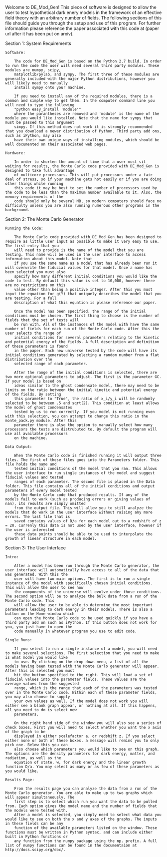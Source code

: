 Welcome to DE_Mod_Gen! This piece of software is designed to allow the user to test hypothetical dark enery models in the framework of an effective field theory with an arbitrary
number of fields. The following sections of this file should guide you through the setup and use of this program. For further information please reference the paper associated with
this code at (paper url after it has been put on arxiv).

Section 1: System Requirements

	Software:
		
		The code for DE_Mod_Gen is based on the Python 2.7 build. In order to run the code the user will need several third party modules. These modules are numpy, scipy,
		matplotlib/pylab, and sympy. The first three of these modules are generally included with the major Python distributions, however you will likely need to manually
		install sympy onto your machine.
		
		If you need to install any of the required modules, there is a common and simple way to get them. In the computer command line you will need to type the following
		"python easy_install 'module'"
		where the parantheses are removed and 'module' is the name of the module you would like installed. Note that the name for sympy that must be passed to this argument
		simpy. If this method does not work it is strongly recommended that you download a newer distribution of Python. Third party add ons, such as iPython, may also
		have their own unique ways of installing modules, which should be well documented on their associated web pages.

	Hardware:

		In order to shorten the amount of time that a user must sit waiting for results, the Monte Carlo code provided with DE_Mod_Gen is designed to take full advantage
		of multicore processors. This will put processors under a fair deal of stress, so if your machine gets hot easily or if you are doing other things while running 
		this code it may be best to set the number of processors used by the code to be less than the maximum number available to it. Also, the memory requirements of the
		code should only be several MB, so modern computers should face no difficulty unless you are also running numerous other programs in the background.


Section 2: The Monte Carlo Generator

	Running the Code:

		The Monte Carlo code provided with DE_Mod_Gen has been designed to require as little user input as possible to make it very easy to use. The first entry that you
		will need to provide is the name of the model that you are testing. This name will be used in the user interface to access information about this model. Note that
		if you use the same name as a model that has already been run it will overwrite the fiducial values for that model. Once a name has been selected you must also
		specify how many different initial conditions you would like the code to test. By default this value is set to 10,000, however there are no restrictions on this 
		value other than being a positive integer. After this you must input the equation for g(Y) that uniquely describes the model that you are testing. For a full
		description of what this equation is please reference our paper.

		Once the model has been specified, the range of the initial conditions must be chosen. The first thing to choose is the number of fields that the set of tests will
		be run with. All of the instances of the model with have the same number of fields for each run of the Monte Carlo code. After this the user selects the range of
		initial conditions for several parameters relating to the kinetic and potential energy of the fields. A full description and definition of these parameters is found
		in the paper. Each new universe tested by the code will have its initial conditions generated by selecting a random number from a flat distribution over the 
		selected range of each parameter.

		After the range of the initial conditions is selected, there are two more optional parameters to adjust. The first is the parameter GC. If your model is based on
		ideas similar to the ghost condensate model, there may need to be limits on the ratio between the initial kinetic and potential energy of the fields. By setting
		this parameter to "True", the ratio of x_i/y_i will be randomly selected to be between .5 and sqrt(2). This condition at least allows the model of ghost condensates
		tested by us to run correctly. If you model is not running even with this selection, you can attempt to change this ratio in the monte_pack.py module. After this
		parameter there is also the option to manually select how many processors the tests are distrubuted to. By default the program will use all available processors
		on the machine.

	Data Output:

		When the Monte Carlo code is finished running it will output three files. The first of these files goes into the Parameters folder. This file holds the name and 
		tested initial conditions of the model that you ran. This allows the user interface to run single instances of the model and suggest fiducial values and tested 
		ranges of each parameter. The second file is placed in the Data folder. This file contains all of the initial conditions and output parameters of every model tested
		by the Monte Carlo code that produced results. If any of the models fail to work (such as producing errors or giving values of nan), its results are simply omitted
		from the output file. This will allow you to still analyze the models that do work in the user interface without raising any more errors. The last file that is 
		saved contains values of D/a for each model out to a redshift of z = 20. Currenly this data is not used by the user interface, however if the user is interested
		these data points should be able to be used to interpolate the growth of linear structure in each model.

Section 3: The User Interface

	Intro:

		After a model has been run through the Monte Carlo generator, the user interface will automatically have access to all of the data that was generated. With this the
		user will have two main options. The first is to run a single instance of the model with specifically chosen initial conditions. This will allow the user to see how
		the components of the universe will evolve under those conditions. The second option will be to analyze the bulk data from a run of the Monte Carlo code. This
		will allow the user to be able to determine the most important parameters leading to dark energy in their models. There is also a button on the Home window which
		can open the Monte Carlo code to be used quickly if you have a third party add on such as iPython. If this button does not work for you, you just have to open the
		code manually in whatever program you use to edit code.

	Single Runs:

		If you select to run a single instance of a model, you will need to make several selections. The first selection that you need to make is what model you would like
		to use. By clicking on the drop down menu, a list of all the models having been tested with the Monte Carlo generator will appear. After this is selected you must
		hit the button specified to the right. This will load a set of fiducial values into the parameter fields. These values are the average values from the suggested
		range, which is the range that each of the parameters was tested over in the Monte Carlo code. Within each of these parameter fields, you may also choose to supply
		your own values as well. If the model does not work you will either see a blank graph appear, or nothing at all. If this happens, all you need to do is select new
		parameters.

		On the right hand side of the window you will also see a series of check boxes. First you will need to select whether you want the x axis of the graph to be 
		displayed in either scalefactor a, or redshift z. If you select either none or both of these boxes, a message will remind you to only pick one. Below this you can
		also choose which parameters you would like to see on this graph. The options are the density parameters for dark energy, matter, and radiation, as well as the
		equation of state, w, for dark energy and the linear growth function D/a. You may select as many or as few of these parameters as you would like.

	Results Page:

		From the results page you can analyze the data from a run of the Monte Carlo generator. You are able to make up to two graphs which will appear simultaneously. The
		first step is to select which run you want the data to be pulled from. Each option gives the model name and the number of fields that the models were tested with.
		After a model is selected, you simply need to select what data you would like to see on both the x and y axes of the graphs. The inputs in these fields can be any
		function of the available parameters listed on the window. These functions must be written in Python syntax, and can include either built in Python functions or
		any function from the numpy package using the np. prefix. A full list of numpy functions can be found in the documentaion at http://docs.scipy.org/doc/.